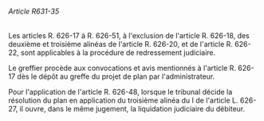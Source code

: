 ###### Article R631-35

Les articles R. 626-17 à R. 626-51, à l'exclusion de l'article R. 626-18, des deuxième et troisième alinéas de l'article R. 626-20, et de l'article R. 626-22, sont applicables à la procédure de redressement judiciaire.

Le greffier procède aux convocations et avis mentionnés à l'article R. 626-17 dès le dépôt au greffe du projet de plan par l'administrateur.

Pour l'application de l'article R. 626-48, lorsque le tribunal décide la résolution du plan en application du troisième alinéa du I de l'article L. 626-27, il ouvre, dans le même jugement, la liquidation judiciaire du débiteur.

